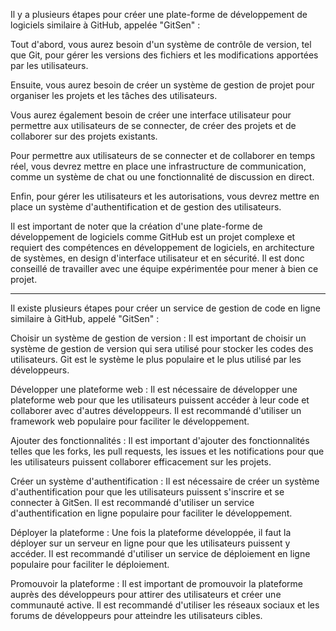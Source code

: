 Il y a plusieurs étapes pour créer une plate-forme de développement de logiciels similaire à GitHub, appelée "GitSen" :

Tout d'abord, vous aurez besoin d'un système de contrôle de version, tel que Git, pour gérer les versions des fichiers et les modifications apportées par les utilisateurs.

Ensuite, vous aurez besoin de créer un système de gestion de projet pour organiser les projets et les tâches des utilisateurs.

Vous aurez également besoin de créer une interface utilisateur pour permettre aux utilisateurs de se connecter, de créer des projets et de collaborer sur des projets existants.

Pour permettre aux utilisateurs de se connecter et de collaborer en temps réel, vous devrez mettre en place une infrastructure de communication, comme un système de chat ou une fonctionnalité de discussion en direct.

Enfin, pour gérer les utilisateurs et les autorisations, vous devrez mettre en place un système d'authentification et de gestion des utilisateurs.

Il est important de noter que la création d'une plate-forme de développement de logiciels comme GitHub est un projet complexe et requiert des compétences en développement de logiciels, en architecture de systèmes, en design d'interface utilisateur et en sécurité. Il est donc conseillé de travailler avec une équipe expérimentée pour mener à bien ce projet.


-----------------------------


Il existe plusieurs étapes pour créer un service de gestion de code en ligne similaire à GitHub, appelé "GitSen" :

Choisir un système de gestion de version : Il est important de choisir un système de gestion de version qui sera utilisé pour stocker les codes des utilisateurs. Git est le système le plus populaire et le plus utilisé par les développeurs.

Développer une plateforme web : Il est nécessaire de développer une plateforme web pour que les utilisateurs puissent accéder à leur code et collaborer avec d'autres développeurs. Il est recommandé d'utiliser un framework web populaire pour faciliter le développement.

Ajouter des fonctionnalités : Il est important d'ajouter des fonctionnalités telles que les forks, les pull requests, les issues et les notifications pour que les utilisateurs puissent collaborer efficacement sur les projets.

Créer un système d'authentification : Il est nécessaire de créer un système d'authentification pour que les utilisateurs puissent s'inscrire et se connecter à GitSen. Il est recommandé d'utiliser un service d'authentification en ligne populaire pour faciliter le développement.

Déployer la plateforme : Une fois la plateforme développée, il faut la déployer sur un serveur en ligne pour que les utilisateurs puissent y accéder. Il est recommandé d'utiliser un service de déploiement en ligne populaire pour faciliter le déploiement.

Promouvoir la plateforme : Il est important de promouvoir la plateforme auprès des développeurs pour attirer des utilisateurs et créer une communauté active. Il est recommandé d'utiliser les réseaux sociaux et les forums de développeurs pour atteindre les utilisateurs cibles.